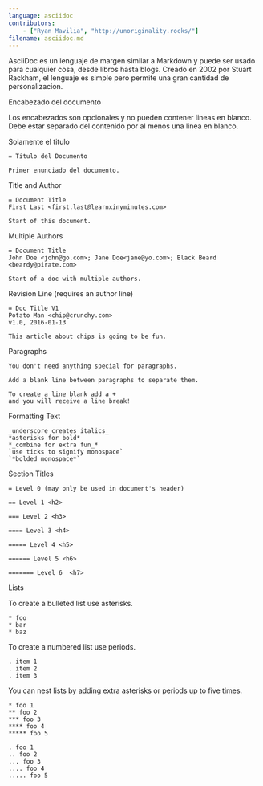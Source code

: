 ---language: asciidoccontributors:    - ["Ryan Mavilia", "http://unoriginality.rocks/"]filename: asciidoc.md---AsciiDoc es un lenguaje de margen similar a Markdown y puede ser usado para cualquier cosa, desde libros hasta blogs. Creado en 2002 por Stuart Rackham, el lenguaje es simple pero permite una gran cantidad de personalizacion.Encabezado del documentoLos encabezados son opcionales y no pueden contener lineas en blanco. Debe estar separado del contenido por al menos una linea en blanco.Solamente el titulo```= Titulo del DocumentoPrimer enunciado del documento.```Title and Author```= Document TitleFirst Last <first.last@learnxinyminutes.com>Start of this document.```Multiple Authors```= Document TitleJohn Doe <john@go.com>; Jane Doe<jane@yo.com>; Black Beard <beardy@pirate.com>Start of a doc with multiple authors.```Revision Line (requires an author line)```= Doc Title V1Potato Man <chip@crunchy.com>v1.0, 2016-01-13This article about chips is going to be fun.```Paragraphs```You don't need anything special for paragraphs.Add a blank line between paragraphs to separate them.To create a line blank add a +and you will receive a line break!```Formatting Text```_underscore creates italics_*asterisks for bold**_combine for extra fun_*`use ticks to signify monospace``*bolded monospace*````Section Titles```= Level 0 (may only be used in document's header)== Level 1 <h2>=== Level 2 <h3>==== Level 3 <h4>===== Level 4 <h5>====== Level 5 <h6>======= Level 6  <h7>```ListsTo create a bulleted list use asterisks.```* foo* bar* baz```To create a numbered list use periods.```. item 1. item 2. item 3```You can nest lists by adding extra asterisks or periods up to five times.```* foo 1** foo 2*** foo 3**** foo 4***** foo 5. foo 1.. foo 2... foo 3.... foo 4..... foo 5```